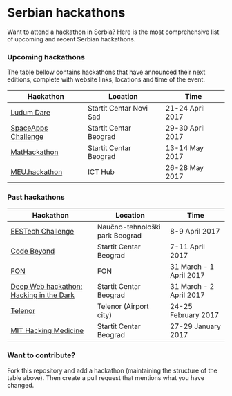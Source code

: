 # Serbian hackathons

Want to attend a hackathon in Serbia? Here is the most comprehensive list of upcoming and recent Serbian hackathons.

### Upcoming hackathons

The table bellow contains hackathons that have announced their next editions, complete with website links, locations and time of the event.

| Hackathon | Location | Time |
| --------- | -------- | ---- |
| [Ludum Dare](https://startit.rs/prvi-ludum-gejm-dzem-u-scns/) | Startit Centar Novi Sad | 21-24 April 2017 |
| [SpaceApps Challenge](https://2017.spaceappschallenge.org/locations/belgrade) | Startit Centar Beograd | 29-30 April 2017 |
| [MatHackathon](http://mathack.rs) | Startit Centar Beograd | 13-14 May 2017 |
| [MEU.hackathon](http://hackathon.belgrade-meu.org/) | ICT Hub | 26-28 May 2017 |

### Past hackathons

| Hackathon | Location | Time |
| --------- | -------- | ---- |
| [EESTech Challenge](https://eestechchallenge.eestec.net/#/) | Naučno-tehnološki park Beograd | 8-9 April 2017 |
| [Code Beyond](http://hack.best.rs) | Startit Centar Beograd | 7-11 April 2017 |
| [FON](http://hakaton.fonis.rs) | FON | 31 March - 1 April 2017 |
| [Deep Web hackathon: Hacking in the Dark](https://startit.rs/hacking-in-the-dark/) | Startit Centar Beograd | 31 March - 2 April 2017 |
| [Telenor](https://www.telenor.rs/sr/privatni/servisi/telenor-hakaton) | Telenor (Airport city) |  24-25 February 2017 |
| [MIT Hacking Medicine](http://hakaton.rs/mit-hacking-medicine/) | Startit Centar Beograd |  27-29 January 2017 |

### Want to contribute?

Fork this repository and add a hackathon (maintaining the structure of the table above). Then create a pull request that mentions what you have changed.
